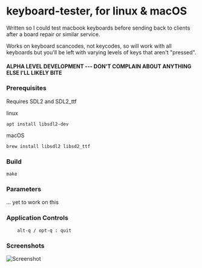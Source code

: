 # keyboard-tester, for linux & macOS

Written so I could test macbook keyboards before sending back to clients after a board repair or similar service.

Works on keyboard scancodes, not keycodes, so will work with all keyboards but you'll be left with varying levels of keys that aren't "pressed".

#### ALPHA LEVEL DEVELOPMENT --- DON'T COMPLAIN ABOUT ANYTHING ELSE I'LL LIKELY BITE

### Prerequisites

Requires SDL2 and SDL2_ttf

linux
```
apt install libsdl2-dev
```

macOS
```
brew install libsdl2 libsd2_ttf
```

### Build
```make```

### Parameters
... yet to work on this

### Application Controls
```
	alt-q / opt-q : quit
```

### Screenshots
![Screenshot](assets/images/ss-1.jpg)
